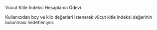 Vücut Kitle İndeksi Hesaplama Ödevi


Kullanıcıdan boy ve kilo değerleri istenerek vücut kitle indeksi değerinin bulunması hedefleniyor.
